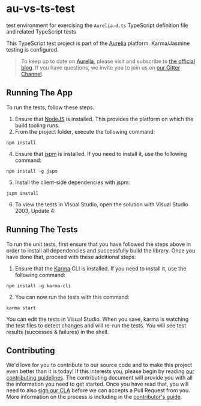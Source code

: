 au-vs-ts-test
=============

test environment for exercising the `Aurelia.d.ts` TypeScript definition file and related TypeScript tests

This TypeScript test project is part of the [Aurelia](http://www.aurelia.io/) platform. Karma/Jasmine testing is configured.

> To keep up to date on [Aurelia](http://www.aurelia.io/), please visit and subscribe to [the official blog](http://blog.durandal.io/). If you have questions, we invite you to join us on [our Gitter Channel](https://gitter.im/Aurelia/Discuss).

## Running The App

To run the tests, follow these steps.

1. Ensure that [NodeJS](http://nodejs.org/) is installed. This provides the platform on which the build tooling runs.
2. From the project folder, execute the following command:

  ```shell
  npm install
  ```
4. Ensure that [jspm](http://jspm.io/) is installed. If you need to install it, use the following command:

  ```shell
  npm install -g jspm
  ```
5. Install the client-side dependencies with jspm:

  ```shell
  jspm install
  ```
6. To view the tests in Visual Studio, open the solution with Visual Studio 2003, Update 4:

## Running The Tests

To run the unit tests, first ensure that you have followed the steps above in order to install all dependencies and successfully build the library. Once you have done that, proceed with these additional steps:

1. Ensure that the [Karma](http://karma-runner.github.io/) CLI is installed. If you need to install it, use the following command:

  ```shell
  npm install -g karma-cli
  ```
2. You can now run the tests with this command:

  ```shell
  karma start
  ```

  You can edit the tests in Visual Studio.  When you save, karma is watching the test files to detect changes and will re-run the tests.  You will see test results (successes & failures) in the shell.
  
## Contributing

We'd love for you to contribute to our source code and to make this project even better than it is today! If this interests you, please begin by reading [our contributing guidelines](https://github.com/DurandalProject/about/blob/master/CONTRIBUTING.md). The contributing document will provide you with all the information you need to get started. Once you have read that, you will need to also [sign our CLA](http://goo.gl/forms/dI8QDDSyKR) before we can accepts a Pull Request from you. More information on the process is including in the [contributor's guide](https://github.com/DurandalProject/about/blob/master/CONTRIBUTING.md).

